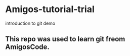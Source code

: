 # Amigos-tutorial-trial
introduction to git demo 
## This repo was used to learn git freom AmigosCode.
